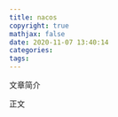 ```yaml
---
title: nacos
copyright: true
mathjax: false
date: 2020-11-07 13:40:14
categories:
tags:
---
```

文章简介

<!-- more -->

正文
